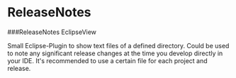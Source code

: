 ReleaseNotes
============

###ReleaseNotes EclipseView

Small Eclipse-Plugin to show text files of a defined directory.
Could be used to note any significant release changes at the time you develop directly in your IDE.
It's recommended to use a certain file for each project and release.
